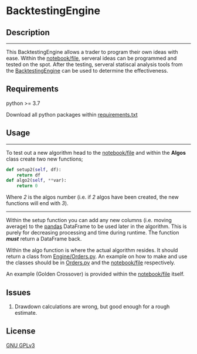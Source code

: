 # BacktestingEngine
## Description
___
This BacktestingEngine allows a trader to program their own ideas with ease. Within the [notebook/file](Client.ipynb), serveral ideas can be programmed and tested on the spot. After the testing, serveral statiscal analysis tools from the [BacktestingEngine](BacktestingEngine.py) can be used to determine the effectiveness.
## Requirements
python >= 3.7

Download all python packages within [requirements.txt](requirements.txt)
## Usage
___
To test out a new algorithm head to the [notebook/file](Client.ipynb) and within the **Algos** class create two new functions;
```python
def setup2(self, df):
    return df
def algo2(self, **var):
    return 0
```
Where _2_ is the algos number (i.e. if _2_ algos have been created, the new functions will end with _3_).
___
Within the setup function you can add any new columns (i.e. moving average) to the [pandas](https://github.com/pandas-dev/pandas) DataFrame to be used later in the algorithm. This is purely for decreasing processing and time during runtime. The function ***must*** return a DataFrame back.

Within the algo function is where the actual algorithm resides. It should return a class from [Engine/Orders.py](Engine/Orders.py). An example on how to make and use the classes should be in [Orders.py](Engine/Orders.py) and the [notebook/file](Client.ipynb) respectively.

An example (Golden Crossover) is provided within the [notebook/file](Client.ipynb) itself.

## Issues
1. Drawdown calculations are wrong, but good enough for a rough estimate.
## License
[GNU GPLv3](https://choosealicense.com/licenses/gpl-3.0/)
